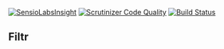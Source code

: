 [![SensioLabsInsight](https://insight.sensiolabs.com/projects/8204ed65-dd03-401e-b6ba-ff2e8a9ed8cb/mini.png)](https://insight.sensiolabs.com/projects/8204ed65-dd03-401e-b6ba-ff2e8a9ed8cb) [![Scrutinizer Code Quality](https://scrutinizer-ci.com/g/sidis405/filtr/badges/quality-score.png?b=master)](https://scrutinizer-ci.com/g/sidis405/filtr/?branch=master) [![Build Status](https://scrutinizer-ci.com/g/sidis405/filtr/badges/build.png?b=master)](https://scrutinizer-ci.com/g/sidis405/filtr/build-status/master)

## Filtr
